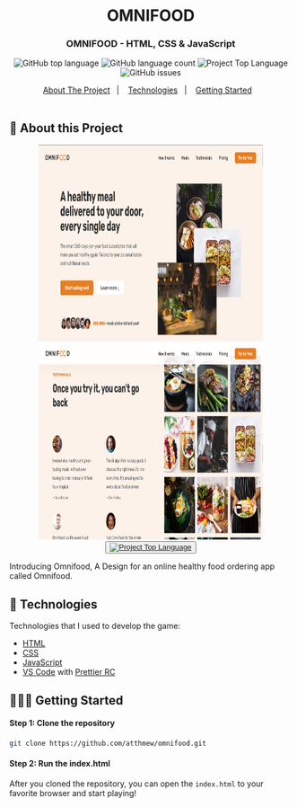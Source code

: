 <h1 align="center">
	OMNIFOOD
</h1>

<h3 align="center">
  OMNIFOOD - HTML, CSS & JavaScript
</h3>

<p align="center"></p>

<p align="center">
  <!-- <img alt="Project Top Language" src="https://img.shields.io/badge/98.2%25-yellow?style=for-the-badge&logo=javascript&label=JavaScript&labelColor=black"> -->
  <img alt="GitHub top language" src="https://img.shields.io/github/languages/top/atthmew/pig-game?style=for-the-badge">
  <img alt="GitHub language count" src="https://img.shields.io/github/languages/count/atthmew/pig-game?style=for-the-badge">
  <img alt="Project Top Language" src="https://img.shields.io/github/last-commit/atthmew/pig-game?style=for-the-badge">
  <img alt="GitHub issues" src="https://img.shields.io/github/issues/atthmew/pig-game?style=for-the-badge">
</p>

<p align="center">
  <a href="#-about-the-project">About The Project</a>&nbsp;&nbsp;&nbsp;|&nbsp;&nbsp;&nbsp;
  <a href="#-technologies">Technologies</a>&nbsp;&nbsp;&nbsp;|&nbsp;&nbsp;&nbsp;
  <a href="#-getting-started">Getting Started</a>&nbsp;&nbsp;&nbsp;
  <br/>
  <br/>
  
  <!-- <img alt="Demo" src="https://github.com/eltonlazzarin/reactjs-rocketfy-app/blob/master/screenshot/demo.png" target="_blank"></img> -->
</p>

## 📱 About this Project

<p align="center">
<img alt="Screenshot of the Website" src="https://github.com/atthmew/omnifood/blob/main/screenshots/omnifood1.png" height="350px" width="400px" /> 
<img alt="Screenshot of the Website" src="https://github.com/atthmew/omnifood/blob/main/screenshots/omnifood2.png" height="350px" width="400px" /> 
<br/>
</h1>
  <button>
    <a href="https://atthmew.github.io/omnifood/" target="_blank" > 
      <img alt="Project Top Language" src="https://img.shields.io/badge/Omnifood-white?style=for-the-badge&label=ViewDemo&labelColor=black"/>
    </a>
  </button>
</p>

<p>
Introducing Omnifood, A Design for an online healthy food ordering app called Omnifood.</p>

## 🚀 Technologies

Technologies that I used to develop the game:

- [HTML](https://www.w3schools.com/html/)
- [CSS](https://www.w3schools.com/css/)
- [JavaScript](https://www.javascript.com/)
- [VS Code](https://code.visualstudio.com) with [Prettier RC](https://github.com/prettier/prettier)

## 👨🏼‍💻 Getting Started

#### Step 1: Clone the repository

```bash
git clone https://github.com/atthmew/omnifood.git
```

#### Step 2: Run the index.html

After you cloned the repository, you can open the `index.html` to your favorite browser and start playing!
